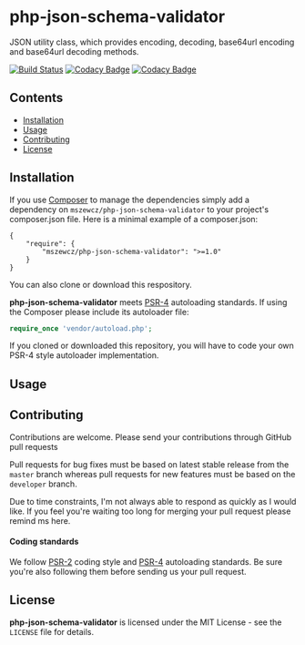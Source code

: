# php-json-schema-validator
JSON utility class, which provides encoding, decoding, base64url encoding and base64url decoding methods.

[![Build Status](https://travis-ci.com/mszewcz/php-json-schema-validator.svg?token=SKHyUu7D9k2gxfy5aKpX&branch=develop)](https://travis-ci.com/mszewcz/php-json-schema-validator)
[![Codacy Badge](https://api.codacy.com/project/badge/Grade/4032d10f0479439fa4c1e0ec2a81a68d)](https://www.codacy.com?utm_source=github.com&amp;utm_medium=referral&amp;utm_content=mszewcz/php-json-schema-validator&amp;utm_campaign=Badge_Grade)
[![Codacy Badge](https://api.codacy.com/project/badge/Coverage/4032d10f0479439fa4c1e0ec2a81a68d)](https://www.codacy.com?utm_source=github.com&amp;utm_medium=referral&amp;utm_content=mszewcz/php-json-schema-validator&amp;utm_campaign=Badge_Coverage)

## Contents
* [Installation](#Installation)
* [Usage](#Usage)
* [Contributing](#Contributing)
* [License](#License)


<a name="Installation"></a>
## Installation
If you use [Composer][composer] to manage the dependencies simply add a dependency on ```mszewcz/php-json-schema-validator``` to 
your project's composer.json file. Here is a minimal example of a composer.json:
```
{
    "require": {
        "mszewcz/php-json-schema-validator": ">=1.0"
    }
}
```
You can also clone or download this respository.

**php-json-schema-validator** meets [PSR-4][psr4] autoloading standards. If using the Composer please include its autoloader file:
```php
require_once 'vendor/autoload.php';
```
If you cloned or downloaded this repository, you will have to code your own PSR-4 style autoloader implementation.

<a name="Usage"></a>
## Usage

<a name="Contributing"></a>
## Contributing
Contributions are welcome. Please send your contributions through GitHub pull requests 

Pull requests for bug fixes must be based on latest stable release from the ```master``` branch whereas pull requests for new features must be based on the ```developer``` branch.

Due to time constraints, I'm not always able to respond as quickly as I would like. If you feel you're waiting too long for merging your pull request please remind ms here.

#### Coding standards
We follow [PSR-2][psr2] coding style and [PSR-4][psr4] autoloading standards. Be sure you're also following them before sending us your pull request.


<a name="License"></a>
## License
**php-json-schema-validator** is licensed under the MIT License - see the ```LICENSE``` file for details.

[composer]:http://getcomposer.org/
[psr2]:http://www.php-fig.org/psr/psr-2/
[psr4]:http://www.php-fig.org/psr/psr-4/
